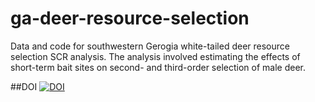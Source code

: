 # ga-deer-resource-selection
Data and code for southwestern Gerogia white-tailed deer resource selection SCR analysis.  The analysis involved estimating the effects of short-term bait sites on second- and third-order selection of male deer.

##DOI
[![DOI](https://zenodo.org/badge/386705993.svg)](https://zenodo.org/badge/latestdoi/386705993)
